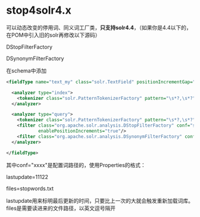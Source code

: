 stop4solr4.x
============

可以动态改变的停用词、同义词工厂类，**只支持solr4.4**，（如果你是4.4以下的，在POM中引入旧的solr再修改以下源码）

DStopFilterFactory

DSynonymFilterFactory


在schema中添加

```xml
<fieldType name="text_my" class="solr.TextField" positionIncrementGap="100">

  <analyzer type="index">
    <tokenizer class="solr.PatternTokenizerFactory" pattern="\s*?,\s*?"/>
  </analyzer>

  <analyzer type="query">
    <tokenizer class="solr.PatternTokenizerFactory" pattern="\s*?,\s*?"/>
    <filter class="org.apache.solr.analysis.DStopFilterFactory" conf="stop.conf" ignoreCase="true"
            enablePositionIncrements="true"/>
    <filter class="org.apache.solr.analysis.DSynonymFilterFactory" conf="synonym.conf" ignoreCase="true" expand="true"/>
  </analyzer>

</fieldType> 
```

其中conf="xxxx"是配置词路径的，使用Properties的格式：

  lastupdate=11122

  files=stopwords.txt
  
lastupdate用来标明最后更新的时间，只要比上一次的大就会触发重新加载词库。files是需要读进来的文件路径，以英文逗号隔开
